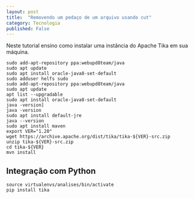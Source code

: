 ```yaml
---
layout: post
title:  "Removendo um pedaço de um arquivo usando cut"
category: Tecnologia
published: False
---
```


Neste tutorial ensino como instalar uma instância do Apache Tika em sua máquina.

``` shell
sudo add-apt-repository ppa:webupd8team/java
sudo apt update 
sudo apt install oracle-java8-set-default
sudo adduser helfs sudo
sudo add-apt-repository ppa:webupd8team/java
sudo apt update
apt list --upgradable
sudo apt install oracle-java8-set-default
java -version]
java -version
sudo apt install default-jre
java --version
sudo apt install maven
export VER="1.20"
wget https://archive.apache.org/dist/tika/tika-${VER}-src.zip
unzip tika-${VER}-src.zip
cd tika-${VER}
mvn install
```

Integração com Python
---

``` shell
source virtualenvs/analises/bin/activate
pip install tika

```